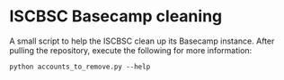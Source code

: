 # ISCBSC Basecamp cleaning

A small script to help the ISCBSC clean up its Basecamp instance.
After pulling the repository, execute the following for more information:

```
python accounts_to_remove.py --help
```
